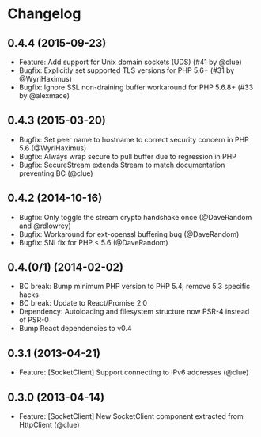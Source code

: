 # Changelog

## 0.4.4 (2015-09-23)

* Feature: Add support for Unix domain sockets (UDS) (#41 by @clue)
* Bugfix: Explicitly set supported TLS versions for PHP 5.6+ (#31 by @WyriHaximus)
* Bugfix: Ignore SSL non-draining buffer workaround for PHP 5.6.8+ (#33 by @alexmace)

## 0.4.3 (2015-03-20)

* Bugfix: Set peer name to hostname to correct security concern in PHP 5.6 (@WyriHaximus)
* Bugfix: Always wrap secure to pull buffer due to regression in PHP
* Bugfix: SecureStream extends Stream to match documentation preventing BC (@clue)

## 0.4.2 (2014-10-16)

* Bugfix: Only toggle the stream crypto handshake once (@DaveRandom and @rdlowrey)
* Bugfix: Workaround for ext-openssl buffering bug (@DaveRandom)
* Bugfix: SNI fix for PHP < 5.6 (@DaveRandom)

## 0.4.(0/1) (2014-02-02)

* BC break: Bump minimum PHP version to PHP 5.4, remove 5.3 specific hacks
* BC break: Update to React/Promise 2.0
* Dependency: Autoloading and filesystem structure now PSR-4 instead of PSR-0
* Bump React dependencies to v0.4

## 0.3.1 (2013-04-21)

* Feature: [SocketClient] Support connecting to IPv6 addresses (@clue)

## 0.3.0 (2013-04-14)

* Feature: [SocketClient] New SocketClient component extracted from HttpClient (@clue)
